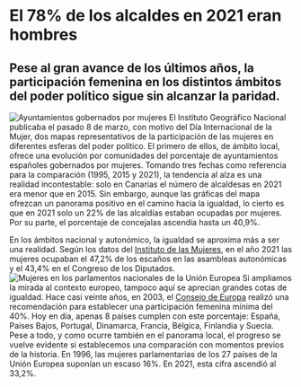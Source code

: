 # El 78% de los alcaldes en 2021 eran hombres 
## Pese al gran avance de los últimos años, la participación femenina en los distintos ámbitos del poder político sigue sin alcanzar la paridad.
![Ayuntamientos gobernados por mujeres](http://atlasnacional.ign.es/images/9/92/Ayuntamientos_gobernados_por_mujeres._1995-2021.jpg)
El Instituto Geográfico Nacional publicaba el pasado 8 de marzo, con motivo del Día Internacional de la Mujer, dos mapas representativos de la participación de las mujeres en diferentes esferas del poder político. El primero de ellos, de ámbito local, ofrece una evolución por comunidades del porcentaje de ayuntamientos españoles gobernados por mujeres. Tomando tres fechas como referencia para la comparación (1995, 2015 y 2021), la tendencia al alza es una realidad incontestable: solo en Canarias el número de alcaldesas en 2021 era menor que en 2015. Sin embargo, aunque las gráficas del mapa ofrezcan un panorama positivo en el camino hacia la igualdad, lo cierto es que en 2021 solo un 22% de las alcaldías estaban ocupadas por mujeres. Por su parte, el porcentaje de concejalas ascendía hasta un 40,9%.

En los ámbitos nacional y autonómico, la igualdad se aproxima más a ser una realidad. Según los datos del [Instituto de las Mujeres](https://www.inmujeres.gob.es), en el año 2021 las mujeres ocupaban el 47,2% de los escaños en las asambleas autonómicas y el 43,4% en el Congreso de los Diputados. 
![Mujeres en los parlamentos nacionales de la Unión Europea](http://atlasnacional.ign.es/images/thumb/d/d9/Mujeres_en_los_parlamentos_de_la_UE._1996-2021.jpg/1024px-Mujeres_en_los_parlamentos_de_la_UE._1996-2021.jpg)
Si ampliamos la mirada al contexto europeo, tampoco aquí se aprecian grandes cotas de igualdad. Hace casi veinte años, en 2003, el [Consejo de Europa](https://www.coe.int/es/web/compass/council-of-europe) realizó una recomendación para establecer una participación femenina mínima del 40%. Hoy en día, apenas 8 países cumplen con este porcentaje: España, Países Bajos, Portugal, Dinamarca, Francia, Bélgica, Finlandia y Suecia. Pese a todo, y como ocurre también en el panorama local, el progreso se vuelve evidente si establecemos una comparación con momentos previos de la historia. En 1996, las mujeres parlamentarias de los 27 países de la Unión Europea suponían un escaso 16%. En 2021, esta cifra ascendió al 33,2%. 
